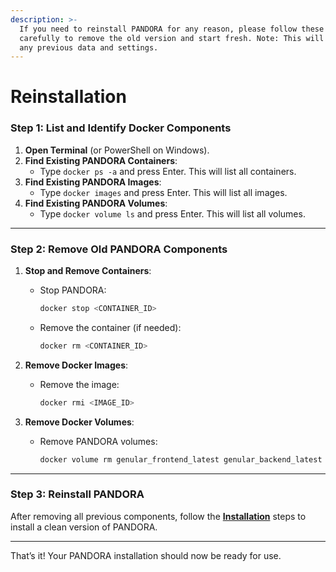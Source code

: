 ```yaml
---
description: >-
  If you need to reinstall PANDORA for any reason, please follow these steps
  carefully to remove the old version and start fresh. Note: This will delete
  any previous data and settings.
---
```


# Reinstallation

### **Step 1: List and Identify Docker Components**

1. **Open Terminal** (or PowerShell on Windows).
2. **Find Existing PANDORA Containers**:
   * Type `docker ps -a` and press Enter. This will list all containers.
3. **Find Existing PANDORA Images**:
   * Type `docker images` and press Enter. This will list all images.
4. **Find Existing PANDORA Volumes**:
   * Type `docker volume ls` and press Enter. This will list all volumes.

***

### **Step 2: Remove Old PANDORA Components**

1. **Stop and Remove Containers**:
   *   Stop PANDORA:

       ```bash
       docker stop <CONTAINER_ID>
       ```
   *   Remove the container (if needed):

       ```bash
       docker rm <CONTAINER_ID>
       ```
2. **Remove Docker Images**:
   *   Remove the image:

       ```bash
       docker rmi <IMAGE_ID>
       ```
3. **Remove Docker Volumes**:
   *   Remove PANDORA volumes:

       ```bash
       docker volume rm genular_frontend_latest genular_backend_latest genular_data_latest
       ```

***

### **Step 3: Reinstall PANDORA**

After removing all previous components, follow the [**Installation**](installation/) steps to install a clean version of PANDORA.

***

That’s it! Your PANDORA installation should now be ready for use.
